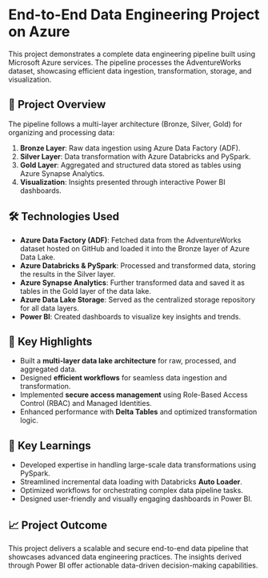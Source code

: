 # End-to-End Data Engineering Project on Azure  

This project demonstrates a complete data engineering pipeline built using Microsoft Azure services. The pipeline processes the AdventureWorks dataset, showcasing efficient data ingestion, transformation, storage, and visualization.  

## 🚀 Project Overview  
The pipeline follows a multi-layer architecture (Bronze, Silver, Gold) for organizing and processing data:  
1. **Bronze Layer**: Raw data ingestion using Azure Data Factory (ADF).  
2. **Silver Layer**: Data transformation with Azure Databricks and PySpark.  
3. **Gold Layer**: Aggregated and structured data stored as tables using Azure Synapse Analytics.  
4. **Visualization**: Insights presented through interactive Power BI dashboards.  

## 🛠️ Technologies Used  
- **Azure Data Factory (ADF)**: Fetched data from the AdventureWorks dataset hosted on GitHub and loaded it into the Bronze layer of Azure Data Lake.  
- **Azure Databricks & PySpark**: Processed and transformed data, storing the results in the Silver layer.  
- **Azure Synapse Analytics**: Further transformed data and saved it as tables in the Gold layer of the data lake.  
- **Azure Data Lake Storage**: Served as the centralized storage repository for all data layers.  
- **Power BI**: Created dashboards to visualize key insights and trends.  

## 🌟 Key Highlights  
- Built a **multi-layer data lake architecture** for raw, processed, and aggregated data.  
- Designed **efficient workflows** for seamless data ingestion and transformation.  
- Implemented **secure access management** using Role-Based Access Control (RBAC) and Managed Identities.  
- Enhanced performance with **Delta Tables** and optimized transformation logic.  

## 🧠 Key Learnings  
- Developed expertise in handling large-scale data transformations using PySpark.  
- Streamlined incremental data loading with Databricks **Auto Loader**.  
- Optimized workflows for orchestrating complex data pipeline tasks.  
- Designed user-friendly and visually engaging dashboards in Power BI.  

## 📈 Project Outcome  
This project delivers a scalable and secure end-to-end data pipeline that showcases advanced data engineering practices. The insights derived through Power BI offer actionable data-driven decision-making capabilities.  
 
